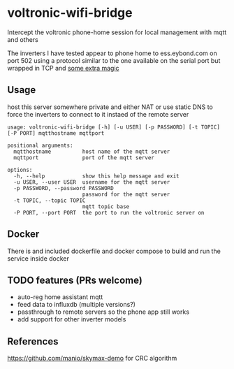 # voltronic-wifi-bridge
Intercept the voltronic phone-home session for local management with mqtt and others


The inverters I have tested appear to phone home to ess.eybond.com on port 502 using a protocol similar to the one available on the serial port but wrapped in TCP and [some extra magic](Protocol.md)


## Usage

host this server somewhere private and either NAT or use static DNS to force the inverters to connect to it instaed of the remote server


```
usage: voltronic-wifi-bridge [-h] [-u USER] [-p PASSWORD] [-t TOPIC] [-P PORT] mqtthostname mqttport

positional arguments:
  mqtthostname          host name of the mqtt server
  mqttport              port of the mqtt server

options:
  -h, --help            show this help message and exit
  -u USER, --user USER  username for the mqtt server
  -p PASSWORD, --password PASSWORD
                        password for the mqtt server
  -t TOPIC, --topic TOPIC
                        mqtt topic base
  -P PORT, --port PORT  the port to run the voltronic server on
```

## Docker
There is and included dockerfile and docker compose to build and run the service inside docker


## TODO features (PRs welcome)
 - auto-reg home assistant mqtt
 - feed data to influxdb (multiple versions?)
 - passthrough to remote servers so the phone app still works
 - add support for other inverter models 


## References
https://github.com/manio/skymax-demo for CRC algorithm